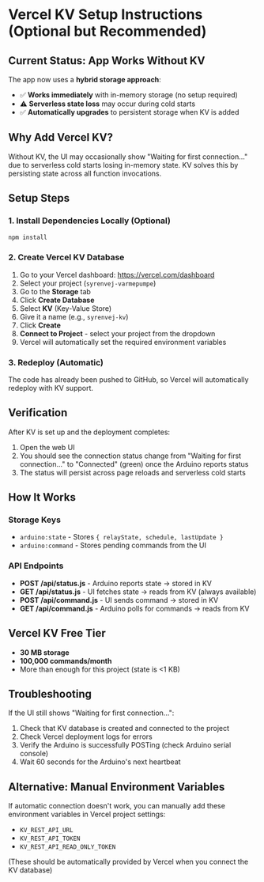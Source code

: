 # Vercel KV Setup Instructions (Optional but Recommended)

## Current Status: App Works Without KV

The app now uses a **hybrid storage approach**:
- ✅ **Works immediately** with in-memory storage (no setup required)
- ⚠️ **Serverless state loss** may occur during cold starts
- ✅ **Automatically upgrades** to persistent storage when KV is added

## Why Add Vercel KV?

Without KV, the UI may occasionally show "Waiting for first connection..." due to serverless cold starts losing in-memory state. KV solves this by persisting state across all function invocations.

## Setup Steps

### 1. Install Dependencies Locally (Optional)

```bash
npm install
```

### 2. Create Vercel KV Database

1. Go to your Vercel dashboard: https://vercel.com/dashboard
2. Select your project (`syrenvej-varmepumpe`)
3. Go to the **Storage** tab
4. Click **Create Database**
5. Select **KV** (Key-Value Store)
6. Give it a name (e.g., `syrenvej-kv`)
7. Click **Create**
8. **Connect to Project** - select your project from the dropdown
9. Vercel will automatically set the required environment variables

### 3. Redeploy (Automatic)

The code has already been pushed to GitHub, so Vercel will automatically redeploy with KV support.

## Verification

After KV is set up and the deployment completes:

1. Open the web UI
2. You should see the connection status change from "Waiting for first connection..." to "Connected" (green) once the Arduino reports status
3. The status will persist across page reloads and serverless cold starts

## How It Works

### Storage Keys

- `arduino:state` - Stores `{ relayState, schedule, lastUpdate }`
- `arduino:command` - Stores pending commands from the UI

### API Endpoints

- **POST /api/status.js** - Arduino reports state → stored in KV
- **GET /api/status.js** - UI fetches state → reads from KV (always available)
- **POST /api/command.js** - UI sends command → stored in KV
- **GET /api/command.js** - Arduino polls for commands → reads from KV

## Vercel KV Free Tier

- **30 MB storage**
- **100,000 commands/month**
- More than enough for this project (state is <1 KB)

## Troubleshooting

If the UI still shows "Waiting for first connection...":

1. Check that KV database is created and connected to the project
2. Check Vercel deployment logs for errors
3. Verify the Arduino is successfully POSTing (check Arduino serial console)
4. Wait 60 seconds for the Arduino's next heartbeat

## Alternative: Manual Environment Variables

If automatic connection doesn't work, you can manually add these environment variables in Vercel project settings:

- `KV_REST_API_URL`
- `KV_REST_API_TOKEN`
- `KV_REST_API_READ_ONLY_TOKEN`

(These should be automatically provided by Vercel when you connect the KV database)


